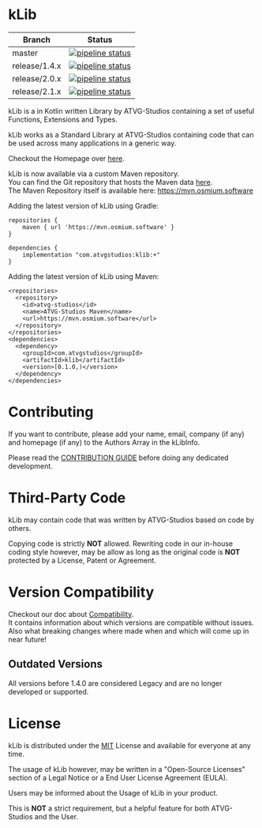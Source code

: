 # kLib

| Branch | Status |
|--------|--------|
| master | [![pipeline status](https://gitlab.atvg-studios.at/atvg-studios/kLib/badges/master/pipeline.svg)](https://gitlab.atvg-studios.at/atvg-studios/kLib/commits/master) |
| release/1.4.x | [![pipeline status](https://gitlab.atvg-studios.at/atvg-studios/kLib/badges/release/1.4.x/pipeline.svg)](https://gitlab.atvg-studios.at/atvg-studios/kLib/commits/release/1.4.x) |
| release/2.0.x | [![pipeline status](https://gitlab.atvg-studios.at/atvg-studios/kLib/badges/release/2.0.x/pipeline.svg)](https://gitlab.atvg-studios.at/atvg-studios/kLib/commits/release/2.0.x) |
| release/2.1.x | [![pipeline status](https://gitlab.atvg-studios.at/atvg-studios/kLib/badges/release/2.1.x/pipeline.svg)](https://gitlab.atvg-studios.at/atvg-studios/kLib/commits/release/2.1.x) |

kLib is a in Kotlin written Library by ATVG-Studios containing a set of useful Functions,
Extensions and Types.

kLib works as a Standard Library at ATVG-Studios containing code that can be used across many applications in a generic way.

Checkout the Homepage over [here](https://klib.atvg-studios.com).

kLib is now available via a custom Maven repository.  
You can find the Git repository that hosts the Maven data [here](https://gitlab.atvg-studios.at/atvg-studios/maven-repository).  
The Maven Repository itself is available here: https://mvn.osmium.software

Adding the latest version of kLib using Gradle:

```
repositories {
    maven { url 'https://mvn.osmium.software' }
}

dependencies {
    implementation "com.atvgstudios:klib:+"
}
```

Adding the latest version of kLib using Maven:

```
<repositories>
  <repository>
    <id>atvg-studios</id>
    <name>ATVG-Studios Maven</name>
    <url>https://mvn.osmium.software</url>
  </repository>
</repositories>
<dependencies>
  <dependency>
    <groupId>com.atvgstudios</groupId>
    <artifactId>klib</artifactId>
    <version>[0.1.0,)</version>
  </dependency>
</dependencies>
```

# Contributing

If you want to contribute, please add your name, email, company (if any) and homepage (if any) to the Authors Array in the kLibInfo.

Please read the [CONTRIBUTION GUIDE](CONTRIBUTING.md) before doing any dedicated development.

# Third-Party Code

kLib may contain code that was written by ATVG-Studios based on code by others.

Copying code is strictly **NOT** allowed. Rewriting code in our in-house coding style however, may be allow as long as the
original code is **NOT** protected by a License, Patent or Agreement.

# Version Compatibility

Checkout our doc about [Compatibility](Compatibility.md).  
It contains information about which versions are compatible without issues.  
Also what breaking changes where made when and which will come up in near future!

## Outdated Versions

All versions before 1.4.0 are considered Legacy and are no longer developed or supported.

# License

kLib is distributed under the [MIT](LICENSE) License and available for everyone at any time.

The usage of kLib however, may be written in a "Open-Source Licenses" section of a Legal Notice or a End User License Agreement (EULA).

Users may be informed about the Usage of kLib in your product.

This is **NOT** a strict requirement, but a helpful feature for both ATVG-Studios and the User.
